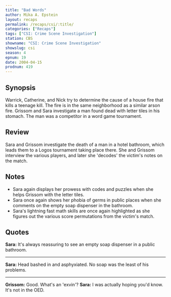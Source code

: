 ```yaml
---
title: "Bad Words"
author: Mika A. Epstein
layout: recaps
permalink: /recaps/csi/:title/
categories: ["Recaps"]
tags: ["CSI: Crime Scene Investigation"]
station: CBS
showname: "CSI: Crime Scene Investigation"
showslug: csi
season: 4
epnum: 19
date: 2004-04-15
prodnum: 419
---
```


## Synopsis

Warrick, Catherine, and Nick try to determine the cause of a house fire that kills a teenage kill. The fire is in the same neighborhood as a similar arson fire. Grissom and Sara investigate a man found dead with letter tiles in his stomach. The man was a competitor in a word game tournament.

## Review

Sara and Grissom investigate the death of a man in a hotel bathroom, which leads them to a Logos tournament taking place there. She and Grissom interview the various players, and later she 'decodes' the victim's notes on the match.

## Notes

* Sara again displays her prowess with codes and puzzles when she helps Grissom with the letter tiles.
* Sara once again shows her phobia of germs in public places when she comments on the empty soap dispenser in the bathroom.
* Sara's lightning fast math skills are once again highlighted as she figures out the various score permutations from the victim's match.

## Quotes

**Sara:** It's always reassuring to see an empty soap dispenser in a public bathroom.

- - -

**Sara:** Head bashed in and asphyxiated. No soap was the least of his problems.

- - -

**Grissom:** Good. What's an 'exvin'?
**Sara:** I was actually hoping you'd know. It's not in the OED.
